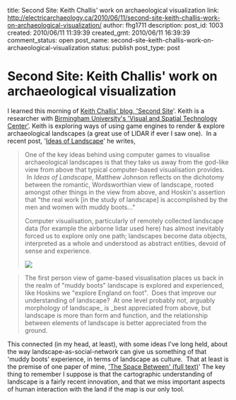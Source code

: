 title: Second Site: Keith Challis' work on archaeological visualization
link: http://electricarchaeology.ca/2010/06/11/second-site-keith-challis-work-on-archaeological-visualization/
author: fhg1711
description: 
post_id: 1003
created: 2010/06/11 11:39:39
created_gmt: 2010/06/11 16:39:39
comment_status: open
post_name: second-site-keith-challis-work-on-archaeological-visualization
status: publish
post_type: post

# Second Site: Keith Challis' work on archaeological visualization

I learned this morning of [Keith Challis' blog, 'Second Site](http://secondsiteresearch.blogspot.com/)'. Keith is a researcher with [Birmingham University's 'Visual and Spatial Technology Center'](http://www.vista.bham.ac.uk/Staff/Staff.htm). Keith is exploring ways of using game engines to render & explore archaeological landscapes (a great use of LIDAR if ever I saw one).  In a recent post, '[Ideas of Landscape](http://secondsiteresearch.blogspot.com/2010/06/ideas-of-landscape.html)' he writes, 

> One of the key ideas behind using computer games to visualise archaeological landscapes is that they take us away from the god-like view from above that typical computer-based visualisation provides.  In _Ideas of Landscape_, Matthew Johnson reflects on the dichotomy between the romantic, Wordsworthian view of landscape, rooted amongst other things in the view from above, and Hoskin's assertion that "the real work [in the study of landscape] is accomplished by the men and women with muddy boots..."
> 
> Computer visualisation, particularly of remotely collected landscape data (for example the airborne lidar used here) has almost inevitably forced us to explore only one path; landscapes become data objects, interpreted as a whole and understood as abstract entities, devoid of sense and experience.
> 
> ![](http://3.bp.blogspot.com/_y4fZH4cSfBI/TBCymNTNiOI/AAAAAAAAAGM/CEHNFm6K3UI/s320/3d_arcscene2-b.jpg)

> The first person view of game-based visualisation places us back in the realm of "muddy boots" landscape is explored and experienced, like Hoskins we "explore England on foot".  Does that improve our understanding of landscape?  At one level probably not, arguably morphology of landscape_ is _best appreciated from above, but landscape is more than form and function, and the relationship between elements of landscape is better appreciated from the ground.

This connected (in my head, at least), with some ideas I've long held, about the way landscape-as-social-network can give us something of that 'muddy boots' experience, in terms of landscape as culture.  That at least is the premise of one paper of mine, ['The Space Between' (full text)](http://electricarchaeologist.wordpress.com/2008/07/09/the-space-between-the-geography-of-social-networks-in-the-tiber-valley/)' The key thing to remember I suppose is that the cartographic understanding of landscape is a fairly recent innovation, and that we miss important aspects of human interaction with the land if the map is our only tool.